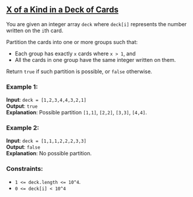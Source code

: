## [X of a Kind in a Deck of Cards](https://leetcode.com/problems/x-of-a-kind-in-a-deck-of-cards/)

You are given an integer array `deck` where `deck[i]` represents the number written on the `i`th card.

Partition the cards into one or more groups such that:

* Each group has exactly `x` cards where `x > 1`, and
* All the cards in one group have the same integer written on them.

Return `true` if such partition is possible, or `false` otherwise.

### Example 1:

**Input**: `deck = [1,2,3,4,4,3,2,1]`<br />
**Output**: `true`<br />
**Explanation**: Possible partition `[1,1]`, `[2,2]`, `[3,3]`, `[4,4]`.

### Example 2:

**Input**: `deck = [1,1,1,2,2,2,3,3]`<br />
**Output**: `false`<br />
**Explanation**: No possible partition.

### Constraints:

* `1 <= deck.length <= 10^4`.
* `0 <= deck[i] < 10^4`

